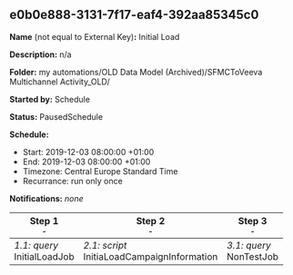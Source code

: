 ## e0b0e888-3131-7f17-eaf4-392aa85345c0

**Name** (not equal to External Key)**:** Initial Load

**Description:** n/a

**Folder:** my automations/OLD Data Model (Archived)/SFMCToVeeva Multichannel Activity_OLD/

**Started by:** Schedule

**Status:** PausedSchedule

**Schedule:**

* Start: 2019-12-03 08:00:00 +01:00
* End: 2019-12-03 08:00:00 +01:00
* Timezone: Central Europe Standard Time
* Recurrance: run only once

**Notifications:** _none_


| Step 1<br>_<small>-</small>_ | Step 2<br>_<small>-</small>_ | Step 3<br>_<small>-</small>_ |
| --- | --- | --- |
| _1.1: query_<br>InitialLoadJob | _2.1: script_<br>InitiaLoadCampaignInformation | _3.1: query_<br>NonTestJob |
